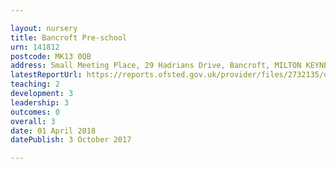 ```yaml
---

layout: nursery
title: Bancroft Pre-school
urn: 141812
postcode: MK13 0QB
address: Small Meeting Place, 29 Hadrians Drive, Bancroft, MILTON KEYNES, MK13 0QB
latestReportUrl: https://reports.ofsted.gov.uk/provider/files/2732135/urn/141812.pdf
teaching: 2
development: 3
leadership: 3
outcomes: 0
overall: 3
date: 01 April 2018 
datePublish: 3 October 2017

---
```

